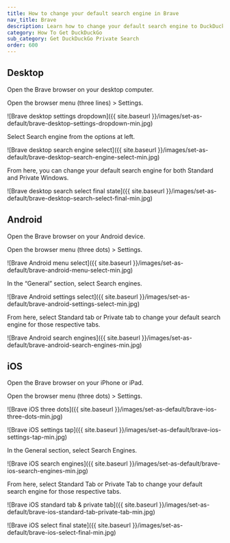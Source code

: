 ```yaml
---
title: How to change your default search engine in Brave
nav_title: Brave
description: Learn how to change your default search engine to DuckDuckGo in Brave for desktop, Android, and iOS.
category: How To Get DuckDuckGo
sub_category: Get DuckDuckGo Private Search
order: 600
---
```


## Desktop

Open the Brave browser on your desktop computer.

Open the browser menu (three lines) > Settings.

![Brave desktop settings dropdown]({{ site.baseurl }}/images/set-as-default/brave-desktop-settings-dropdown-min.jpg)

Select Search engine from the options at left.

![Brave desktop search engine select]({{ site.baseurl }}/images/set-as-default/brave-desktop-search-engine-select-min.jpg)

From here, you can change your default search engine for both Standard and Private Windows.

![Brave desktop search select final state]({{ site.baseurl }}/images/set-as-default/brave-desktop-search-select-final-min.jpg)

## Android

Open the Brave browser on your Android device.

Open the browser menu (three dots) > Settings.

![Brave Android menu select]({{ site.baseurl }}/images/set-as-default/brave-android-menu-select-min.jpg)

In the “General” section, select Search engines.

![Brave Android settings select]({{ site.baseurl }}/images/set-as-default/brave-android-settings-select-min.jpg)

From here, select Standard tab or Private tab to change your default search engine for those respective tabs.

![Brave Android search engines]({{ site.baseurl }}/images/set-as-default/brave-android-search-engines-min.jpg)

## iOS

Open the Brave browser on your iPhone or iPad.

Open the browser menu (three dots) > Settings.

![Brave iOS three dots]({{ site.baseurl }}/images/set-as-default/brave-ios-three-dots-min.jpg)

![Brave iOS settings tap]({{ site.baseurl }}/images/set-as-default/brave-ios-settings-tap-min.jpg)

In the General section, select Search Engines.

![Brave iOS search engines]({{ site.baseurl }}/images/set-as-default/brave-ios-search-engines-min.jpg)

From here, select Standard Tab or Private Tab to change your default search engine for those respective tabs.

![Brave iOS standard tab & private tab]({{ site.baseurl }}/images/set-as-default/brave-ios-standard-tab-private-tab-min.jpg)

![Brave iOS select final state]({{ site.baseurl }}/images/set-as-default/brave-ios-select-final-min.jpg)
